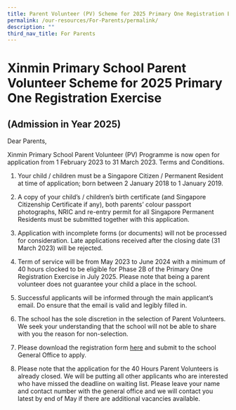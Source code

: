 ```yaml
---
title: Parent Volunteer (PV) Scheme for 2025 Primary One Registration Exercise
permalink: /our-resources/For-Parents/permalink/
description: ""
third_nav_title: For Parents
---
```

# Xinmin Primary School Parent Volunteer Scheme for 2025 Primary One Registration Exercise
## (Admission in Year 2025)


Dear Parents,

Xinmin Primary School Parent Volunteer (PV) Programme is now open for application from 1 February 2023 to 31 March 2023.
Terms and Conditions.

1.	Your child / children must be a Singapore Citizen / Permanent Resident at time of application; born between 2 January 2018 to 1 January 2019.

2.	A copy of your child’s / children’s birth certificate (and Singapore Citizenship Certificate if any), both parents’ colour passport photographs, NRIC and re-entry permit for all Singapore Permanent Residents must be submitted together with this application.

3.	Application with incomplete forms (or documents) will not be processed for consideration. Late applications received after the closing date (31 March 2023) will be rejected.

4.	Term of service will be from May 2023 to June 2024 with a minimum of 40 hours clocked to be eligible for Phase 2B of the Primary One Registration Exercise in July 2025. Please note that being a parent volunteer does not guarantee your child a place in the school.

5.	Successful applicants will be informed through the main applicant’s email. Do ensure that the email is valid and legibly filled in.

6.	The school has the sole discretion in the selection of Parent Volunteers. We seek your understanding that the school will not be able to share with you the reason for non-selection.

7.	 Please download the registration form [here](/files/PV_application_form_2025.pdf) and submit to the school General Office to apply.

8.	Please note that the application for the 40 Hours Parent Volunteers is already closed. We will be putting all other applicants who are interested who have missed the deadline on waiting list. Please leave your name and contact number with the general office and we will contact you latest by end of May if there are additional vacancies available.